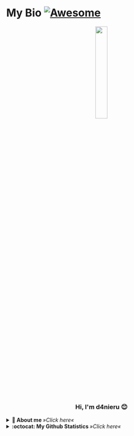 # My Bio [![Awesome](https://cdn.rawgit.com/sindresorhus/awesome/d7305f38d29fed78fa85652e3a63e154dd8e8829/media/badge.svg)](https://github.com/sindresorhus/awesome#readme)

<p align="center">
  <img src="https://static.wikia.nocookie.net/heros/images/7/7e/Kobayashi_Infobox.png/revision/latest/scale-to-width-down/672?cb=20210507124127&path-prefix=fr" width="25%">
  <br>
  <h3 align="center">Hi, I'm d4nieru 😊</h3>
</p>

<details>
  <summary> <b> 🎲 About me </b> <i>»Click here«</i> </summary>
  <br>
  <ul>
    <li>🏝️ Currently living in France.</li>
    <li>👨‍🎓 I'm a student.</li>
    <li>🖥️ Founder & Admin on <strong>DarwozNetwork</strong> (not opened yet).</li>
    <li>🔮 Currently learning <img src="https://cdn.jsdelivr.net/npm/programming-languages-logos/src/csharp/csharp.png" height="25"> (I also plan to learn <img src="https://cdn.jsdelivr.net/npm/programming-languages-logos/src/javascript/javascript.png" height="25">, <img src="https://cdn.jsdelivr.net/npm/programming-languages-logos/src/html/html.png" height="25">, <img src="https://cdn.jsdelivr.net/npm/programming-languages-logos/src/css/css.png" height="25">, <img src="https://cdn.jsdelivr.net/npm/programming-languages-logos/src/java/java.png" height="25">).</li>
    <li>💬 Big Fan of Video Games, Anime/Manga and passionate about computer science.</li>
  </ul>
</details>

<details>
  <summary> <b> :octocat: My Github Statistics </b> <i>»Click here«</i> </summary>
  <br>
  </a>
  <a href="https://github.com/d4nieru">
   <img align="center" src="https://github-readme-stats.vercel.app/api?username=d4nieru&show_icons=true&theme=dark&line_height=28&count_private=true&include_all_commits=true" alt="d4nieru @ Github stats"/>
  </a>
</details>
